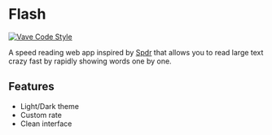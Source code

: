 # Flash

[![Vave Code Style](https://img.shields.io/badge/code_style-vave-21DFEA.svg)](https://github.com/rdev/vave)

A speed reading web app inspired by [Spdr](https://www.producthunt.com/posts/spdr) that allows you to read large text crazy fast by rapidly showing words one by one.

## Features

* Light/Dark theme
* Custom rate
* Clean interface